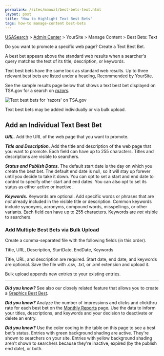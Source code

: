 ```yaml
---
permalink: /sites/manual/best-bets-text.html
layout: post
title: "How to Highlight Text Best Bets"
tags: how-to manage-content best-bets
---
```

[USASearch](http://usasearch.howto.gov) > [Admin Center](https://search.usa.gov/sites) > YourSite > Manage Content > Best Bets: Text

Do you want to promote a specific web page? Create a Text Best Bet.

A best bet appears above the standard web results when a searcher's query matches the text of its title, description, or keywords.

Text best bets have the same look as standard web results. Up to three relevant best bets are listed under a heading, Recommended by YourSite.

See the sample results page below that shows a text best bet displayed on TSA.gov for a search on *[razors](http://search.usa.gov/search?query=razors&affiliate=tsa.gov)*.

![Text best bets for 'razors' on TSA.gov](https://9fddeb862c037f6d2190-f1564c64756a8cfee25b6b19953b1d23.ssl.cf2.rackcdn.com/best-bets-text.png)

Text best bets may be added individually or via bulk upload. 

## Add an Individual Text Best Bet

***URL.*** Add the URL of the web page that you want to promote.

***Title and Description.*** Add the title and description of the web page that you want to promote. Each field can have up to 255 characters. Titles and descriptions are visible to searchers.

***Status and Publish Dates.*** The default start date is the day on which you create the best bet. The default end date is null, so it will stay up forever until you decide to take it down. You can opt to set a start and end date to control to specify other start and end dates. You can also opt to set its status as either active or inactive.

***Keywords.*** Keywords are optional. Add specific words or phrases that are *not* already included in the visible title or description. Common keywords include synonyms, acronyms, compound words, misspellings, or other variants. Each field can have up to 255 characters. Keywords are *not* visible to searchers.

### Add Multiple Best Bets via Bulk Upload

Create a comma-separated file with the following fields (in this order).

Title, URL, Description, StartDate, EndDate, Keywords

Title, URL, and description are required. Start date, end date, and keywords are optional. Save the file with .csv, .txt, or .xml extension and upload it.
<!--START UPDATE-->
Bulk upload appends new entries to your existing entries.
<!--END UPDATE-->

--- 

***Did you know?*** See also our closely related feature that allows you to create a [Graphics Best Best](/sites/manual/best-bets-graphics.html).

***Did you know?*** Analyze the number of impressions and clicks and clickthru rate for each best bet on the [Monthly Reports](/sites/manual/monthly-reports.html) page. Use the data to inform your titles, descriptions, and keywords and your decision to deactivate or delete an entry.

***Did you know?*** Use the color coding in the table on this page to see a best bet's status. Entries with green background shading are active. They're shown to searchers on your site. Entries with yellow background shading aren't shown to searchers because they're inactive, expired (by the publish end date), or both.